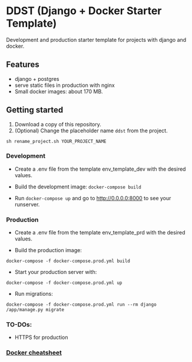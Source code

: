 # DDST (Django + Docker Starter Template)
Development and production starter template for projects with django and docker.

## Features
* django + postgres
* serve static files in production with nginx
* Small docker images: about 170 MB. 

## Getting started
1. Download a copy of this repository.
2. (Optional) Change the placeholder name `ddst` from the project. 
```
sh rename_project.sh YOUR_PROJECT_NAME
``` 

### Development
- Create a .env file from the template env_template_dev with the desired values.

- Build the development image: ```docker-compose build ```

- Run ```docker-compose up``` and go to http://0.0.0.0:8000
to see your runserver.

### Production
- Create a .env file from the template env_template_prd with the desired values.

- Build the production image:
```
docker-compose -f docker-compose.prod.yml build
``` 

- Start your production server with: 
```
docker-compose -f docker-compose.prod.yml up
```

- Run migrations:
```
docker-compose -f docker-compose.prod.yml run --rm django /app/manage.py migrate
```

### TO-DOs:
- HTTPS for production 

### [Docker cheatsheet](https://github.com/abel-castro/docker_cheatsheet)